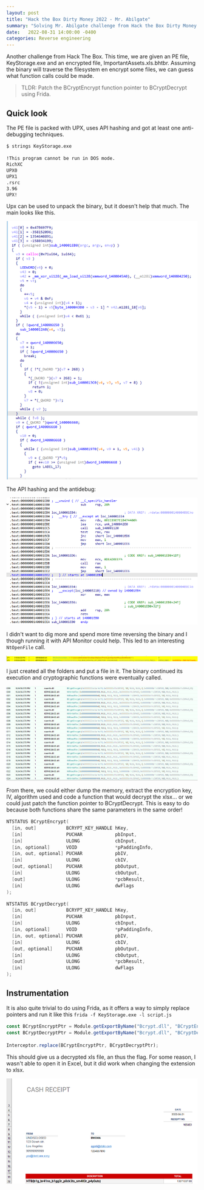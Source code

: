 ```yaml
---
layout: post
title: "Hack the Box Dirty Money 2022 - Mr. Abilgate"
summary: "Solving Mr. Abilgate challenge from Hack the Box Dirty Money CTF"
date:   2022-08-31 14:00:00 -0400
categories: Reverse engineering
---
```


Another challenge from Hack The Box. This time, we are given an PE file, KeyStorage.exe and an encrypted file, ImportantAssets.xls.bhtbr. Assuming the binary will traverse the filesystem en encrypt some files, we can guess what function calls could be made.

> TLDR: Patch the BCryptEncrypt function pointer to BCryptDecrypt using Frida.

## Quick look
The PE file is packed with UPX, uses API hashing and got at least one anti-debugging techniques.

```
$ strings KeyStorage.exe

!This program cannot be run in DOS mode.
RichXC
UPX0
UPX1
.rsrc
3.96
UPX!
```

Upx can be used to unpack the binary, but it doesn't help that much. The main looks like this.

![Main](/assets/htb_abilgate/main.png)

The API hashing and the antidebug:

![API hashing and antidebug](/assets/htb_abilgate/antidebug.png)

I didn't want to dig more and spend more time reversing the binary and I though running it with API Monitor could help. This led to an interesting `NtOpenFile` call.

![NtOpenFile](/assets/htb_abilgate/not_found.png)

I just created all the folders and put a file in it. The binary continued its execution and cryptographic functions were eventually called.

![BCryptEncrypt](/assets/htb_abilgate/encrypt.png)

From there, we could either dump the memory, extract the encryption key, IV, algorithm used and code a function that would decrypt the xlsx... or we could just patch the function pointer to BCryptDecrypt.
This is easy to do because both functions share the same parameters in the same order!

```c
NTSTATUS BCryptEncrypt(
  [in, out]           BCRYPT_KEY_HANDLE hKey,
  [in]                PUCHAR            pbInput,
  [in]                ULONG             cbInput,
  [in, optional]      VOID              *pPaddingInfo,
  [in, out, optional] PUCHAR            pbIV,
  [in]                ULONG             cbIV,
  [out, optional]     PUCHAR            pbOutput,
  [in]                ULONG             cbOutput,
  [out]               ULONG             *pcbResult,
  [in]                ULONG             dwFlags
);
```

```c
NTSTATUS BCryptDecrypt(
  [in, out]           BCRYPT_KEY_HANDLE hKey,
  [in]                PUCHAR            pbInput,
  [in]                ULONG             cbInput,
  [in, optional]      VOID              *pPaddingInfo,
  [in, out, optional] PUCHAR            pbIV,
  [in]                ULONG             cbIV,
  [out, optional]     PUCHAR            pbOutput,
  [in]                ULONG             cbOutput,
  [out]               ULONG             *pcbResult,
  [in]                ULONG             dwFlags
);
```

## Instrumentation

It is also quite trivial to do using Frida, as it offers a way to simply replace pointers and run it like this `frida -f KeyStorage.exe -l script.js`

```js
const BCryptEncryptPtr = Module.getExportByName("Bcrypt.dll", "BCryptEncrypt");
const BCryptDecryptPtr = Module.getExportByName("Bcrypt.dll", "BCryptDecrypt");

Interceptor.replace(BCryptEncryptPtr, BCryptDecryptPtr);
```

This should give us a decrypted xls file, an thus the flag. For some reason, I wasn't able to open it in Excel, but it did work when changing the extension to xlsx.

![Flag](/assets/htb_abilgate/flag.png)
